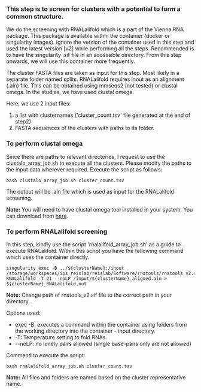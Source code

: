 ### This step is to screen for clusters with a potential to form a common structure. 

We do the screening with RNALalifold which is a part of the Vienna RNA package. This package is available within the container (docker or singularity images). Ignore the version of the container used in this step and used the latest version [v2] while performing all the steps. Recommended is to have the singularity .sif file in an accessible directory. From this step onwards, we will use this container more frequently.


The cluster FASTA files are taken as input for this step. Most likely in a separate folder named splits. RNALalifold requires inout as an alignment (.aln) file. This can be obtained using mmseqs2 (not tested) or clustal omega. In the studies, we have used clustal omega.

Here, we use 2 input files:
1. a list with clusternames ('cluster_count.tsv' file generated at the end of step2)
2. FASTA sequences of the clusters with paths to its folder.

### To perform clustal omega
Since there are paths to relevant directories, I request to use the clustalo_array_job.sh to execute all the clusters. Please modify the paths to the input data wherever required.
Execute the script as follows:

	bash clustalo_array_job.sh cluster_count.tsv


The output will be .aln file which is used as input for the RNALalifold screening.

**Note:** You will need to have clustal omega tool installed in your system. You can download from [here](http://www.clustal.org/omega/).

### To perform RNALalifold screening
In this step, kindly use the script 'rnalalifold_array_job.sh' as a guide to execute RNALalifold. Within this script you have the following command which uses the container directly.

	singularity exec -B ../${clusterName}:/input /storage/workspaces/ips_reislab/reislab/Software/rnatools/rnatools_v2.sif RNALalifold -T 21 --noLP /input/${clusterName}_aligned.aln > ${clusterName}_RNALalifold.out

**Note:** Change path of rnatools_v2.sif file to the correct path in your directory.


Options used:
- exec -B: executes a command within the container using folders from the working directory into the container - input directory.
- -T: Temperature setting to fold RNAs.
- --noLP: no lonely pairs allowed (single base-pairs only are not allowed)


Command to execute the script:

	bash rnalalifold_array_job.sh cluster_count.tsv


**Note:** All files and folders are named based on the cluster representative name.
